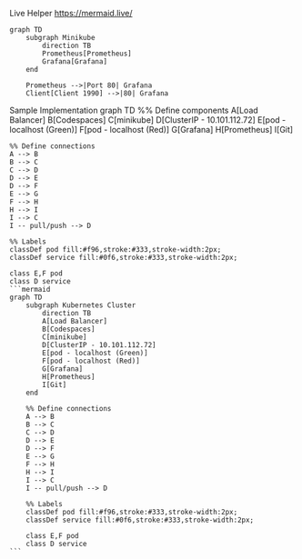 Live Helper
https://mermaid.live/

```mermaid
graph TD
    subgraph Minikube
        direction TB
        Prometheus[Prometheus]
        Grafana[Grafana]
    end

    Prometheus -->|Port 80| Grafana
    Client[Client 1990] -->|80| Grafana
```


Sample Implementation
graph TD
    %% Define components
    A[Load Balancer]
    B[Codespaces]
    C[minikube]
    D[ClusterIP - 10.101.112.72]
    E[pod - localhost (Green)]
    F[pod - localhost (Red)]
    G[Grafana]
    H[Prometheus]
    I[Git]
    
    %% Define connections
    A --> B
    B --> C
    C --> D
    D --> E
    D --> F
    E --> G
    F --> H
    H --> I
    I --> C
    I -- pull/push --> D

    %% Labels
    classDef pod fill:#f96,stroke:#333,stroke-width:2px;
    classDef service fill:#0f6,stroke:#333,stroke-width:2px;
    
    class E,F pod
    class D service
    ```mermaid
    graph TD
        subgraph Kubernetes Cluster
            direction TB
            A[Load Balancer]
            B[Codespaces]
            C[minikube]
            D[ClusterIP - 10.101.112.72]
            E[pod - localhost (Green)]
            F[pod - localhost (Red)]
            G[Grafana]
            H[Prometheus]
            I[Git]
        end

        %% Define connections
        A --> B
        B --> C
        C --> D
        D --> E
        D --> F
        E --> G
        F --> H
        H --> I
        I --> C
        I -- pull/push --> D

        %% Labels
        classDef pod fill:#f96,stroke:#333,stroke-width:2px;
        classDef service fill:#0f6,stroke:#333,stroke-width:2px;
        
        class E,F pod
        class D service
    ```